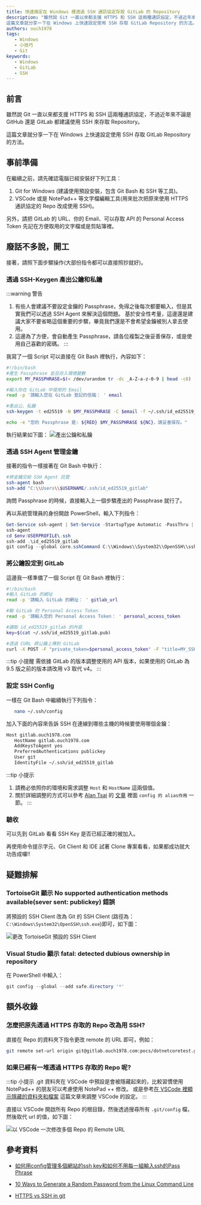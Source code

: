 ```yaml
---
title: 快速搞定在 Windows 裡透過 SSH 通訊協定存取 GitLab 的 Repository
description: "雖然說 Git 一直以來都支援 HTTPS 和 SSH 這兩種通訊協定，不過近年來不論是 GitHub 還是 GitLab 都建議使用 SSH 來存取 Repository。
這篇文章就分享一下在 Windows 上快速設定使用 SSH 存取 GitLab Repository 的方法。"
authors: ouch1978
tags: 
   - Windows
   - 小技巧
   - Git
keywords: 
   - Windows
   - GitLab
   - SSH
---
```


## 前言

雖然說 Git 一直以來都支援 HTTPS 和 SSH 這兩種通訊協定，不過近年來不論是 GitHub 還是 GitLab 都建議使用 SSH 來存取 Repository。

這篇文章就分享一下在 Windows 上快速設定使用 SSH 存取 GitLab Repository 的方法。

<!--truncate-->

## 事前準備

在繼續之前，請先確認電腦已經安裝好下列工具：

1. Git for Windows (建議使用預設安裝，包含 Git Bash 和 SSH 等工具)。
2. VSCode 或是 NotePad++ 等文字檔編輯工具(用來批次把原來使用 HTTPS 通訊協定的 Repo 改成使用 SSH)。

另外，請把 GitLab 的 URL、你的 Email、可以存取 API 的 Personal Access Token 先記在方便取用的文字檔或是剪貼簿裡。

## 廢話不多說，開工

接著，請照下面步驟操作(大部份指令都可以直接照抄就好)。

### 透過 SSH-Keygen 產出公鑰和私鑰

:::warning 警告
1. 有些人會建議不要設定金鑰的 Passphrase，免得之後每次都要輸入，但是其實我們可以透過 SSH Agent 來解決這個問題。
基於安全性考量，這邊還是建議大家不要省略這個重要的步驟，畢竟我們還是不會希望金鑰被別人拿去使用。
2. 這邊為了方便，會自動產生 Passphrase，請各位複製之後妥善保存，或是使用自己喜歡的密碼。
:::

我寫了一個 Script 可以直接在 Git Bash 裡執行，內容如下：

```bash title="gen_gitlab_ssh_key.sh"
#!/bin/bash
#產生 Passphrase 並且存入環境變數
export MY_PASSPHRASE=$(< /dev/urandom tr -dc _A-Z-a-z-0-9 | head -c8)

#輸入你在 GitLab 中使用的 Email
read -p '請輸入您在 GitLab 登記的信箱： ' email

#產出公、私鑰
ssh-keygen -t ed25519 -N $MY_PASSPHRASE -C $email -f ~/.ssh/id_ed25519_gitlab

echo -e "您的 Passphrase 是: ${RED} $MY_PASSPHRASE ${NC}，請妥善保存。"
```

執行結果如下圖：
![產出公鑰和私鑰](generate-ssh-key-in-git-bash.png "產出公鑰和私鑰")

### 透過 SSH Agent 管理金鑰

接著的指令一樣接著在 Git Bash 中執行：

```bash
#將金鑰交給 SSH Agent 託管
ssh-agent bash
ssh-add "C:\\Users\\$USERNAME/.ssh/id_ed25519_gitlab"
```

詢問 Passphrase 的時候，直接輸入上一個步驟產出的 Passphrase 就行了。

再以系統管理員的身份開啟 PowerShell，輸入下列指令：

```powershell
Get-Service ssh-agent | Set-Service -StartupType Automatic -PassThru | Start-Service
ssh-agent
cd $env:USERPROFILE\.ssh
ssh-add .\id_ed25519_gitlab
git config --global core.sshCommand C:\\Windows\\System32\\OpenSSH\\ssh.exe
```

### 將公鑰設定到 GitLab

這邊我一樣準備了一個 Script 在 Git Bash 裡執行：

```bash title="set_ssh_key_to_gitlab.sh"
#!/bin/bash
#輸入 GitLab 的網址
read -p '請輸入 GitLab 的網址： ' gitlab_url

#輸 GitLab 的 Personal Access Token
read -p '請輸入您的 Personal Access Token： ' personal_access_token

#讀取 id_ed25519_gitlab 的內容
key=$(cat ~/.ssh/id_ed25519_gitlab.pub)

#透過 CURL 將公鑰上傳到 GitLab
curl -X POST -F "private_token=$personal_access_token" -F "title=MY_SSH_KEY" -F "key=$key" "$gitlab_url/api/v4/user/keys"
```

:::tip 小提醒
需依據 GitLab 的版本調整使用的 API 版本，如果使用的 GitLab 為 9.5 版之前的版本請改用 v3 取代 v4。
:::

### 設定 SSH Config

一樣在 Git Bash 中繼續執行下列指令：

```bash
   nano ~/.ssh/config
```

加入下面的內容來告訴 SSH 在連線到哪些主機的時候要使用哪個金鑰：

```txt title="~/.ssh/config"
Host gitlab.ouch1978.com
   HostName gitlab.ouch1978.com
   AddKeysToAgent yes
   PreferredAuthentications publickey
   User git
   IdentityFile ~/.ssh/id_ed25519_gitlab
```

:::tip 小提示
1. 請務必依照你的環境和需求調整 `Host` 和 `HostName` 這兩個值。
2. 關於詳細調整的方式可以參考 [Alan Tsai](https://blog.alantsai.net/about) 的 [文章](https://blog.alantsai.net/posts/2016/03/ssh-config-ssh-agent-passphrase-management "如何用config管理多個網站的ssh key和如何不用每一組輸入ssh的Pass Phrase") 裡面 `config 的 alias作用` 一節。
:::

### 驗收

可以先到 GitLab 看看 SSH Key 是否已經正確的被加入。

再使用命令提示字元、Git Client 和 IDE 試著 Clone 專案看看，如果都成功就大功告成囉!!

## 疑難排解

### TortoiseGit 顯示 No supported authentication methods available(sever sent: publickey) 錯誤

將預設的 SSH Client 改為 Git 的 SSH Client (路徑為：`C:\Windows\System32\OpenSSH\ssh.exe`)即可，如下圖：

![更改 TortoiseGit 預設的 SSH Client](tortoise-git-ssh-client-setting.png "更改 TortoiseGit 預設的 SSH Client")

### Visual Studio 顯示 fatal: detected dubious ownership in repository

在 PowerShell 中輸入：

```powershell
git config --global --add safe.directory '*'
```

## 額外收錄

### 怎麼把原先透過 HTTPS 存取的 Repo 改為用 SSH?

直接在 Repo 的資料夾下指令更改 remote 的 URL 即可，例如：

```bash
git remote set-url origin git@gitlab.ouch1978.com:pocs/dotnetcoretest.git
```

### 如果已經有一堆透過 HTTPS 存取的 Repo 呢?

:::tip 小提示
.git 資料夾在 VSCode 中預設是會被隱藏起來的，比較習慣使用 NotePad++ 的朋友可以考慮使用 NotePad ++ 修改。
或是參考[在 VSCode 裡顯示隱藏的資料夾和檔案](./../2022-10-10-show-hidden-items-in-vscode/index.md) 這篇文章來調整 VSCode 的設定。
:::

直接以 VSCode 開啟所有 Repo 的根目錄，然後透過搜尋所有 `.git/config` 檔，然後取代 url 的值，如下圖：

![以 VSCode 一次修改多個 Repo 的 Remote URL](set-git-remote-url-with-vscode-once-at-a-time.png "以 VSCode 一次修改多個 Repo 的 Remote URL")

## 參考資料

- [如何用config管理多個網站的ssh key和如何不用每一組輸入ssh的Pass Phrase](https://blog.alantsai.net/posts/2016/03/ssh-config-ssh-agent-passphrase-management "如何用config管理多個網站的ssh key和如何不用每一組輸入ssh的Pass Phrase")

- [10 Ways to Generate a Random Password from the Linux Command Line](https://www.howtogeek.com/howto/30184/10-ways-to-generate-a-random-password-from-the-command-line/ "10 Ways to Generate a Random Password from the Linux Command Line")

- [HTTPS vs SSH in git](https://ourtechroom.com/tech/https-vs-ssh-in-git/ "HTTPS vs SSH in git")
